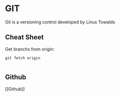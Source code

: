 # GIT

Git is a versioning control developed by Linus Towalds

## Cheat Sheet

Get branchs from origin:

```
git fetch origin
```

```

```
## Github

[[Github]] 